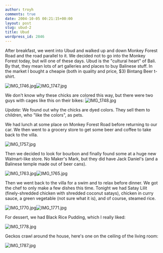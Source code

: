 ```yaml
---
author: troyh
comments: true
date: 2004-10-05 00:21:15+00:00
layout: post
slug: ubud-2
title: Ubud
wordpress_id: 2846
---
```


After breakfast, we went into Ubud and walked up and down Monkey Forest Road and the road parallel to it. We decided not to go into the Monkey Forest today, but will one of these days. Ubud is the "cultural heart" of Bali. By that, they mean lots of art galleries and places to buy Balinese stuff. In the market I bought a cheapie (both in quality and price, $3) Bintang Beer t-shirt.

![IMG_1746.jpg](http://troyandgay.com/pix//IMG_1746.jpg)![IMG_1747.jpg](http://troyandgay.com/pix//IMG_1747.jpg)

We don't know why these chicks are colored this way, but there were two guys with cages like this on their bikes:
![IMG_1748.jpg](http://troyandgay.com/pix//IMG_1748.jpg)

*Update:* We found out why the chicks are dyed colors. They sell them to children, who "like the colors", as pets.

We had lunch at some place on Monkey Forest Road before returning to our car. We then went to a grocery store to get some beer and coffee to take back to the villa.

![IMG_1757.jpg](http://troyandgay.com/pix//IMG_1757.jpg)

Then we decided to look for bourbon and finally found some at a huge new Walmart-like store. No Maker's Mark, but they did have Jack Daniel's (and a Balinese temple made out of beer cans).

![IMG_1763.jpg](http://troyandgay.com/pix//IMG_1763.jpg)![IMG_1765.jpg](http://troyandgay.com/pix//IMG_1765.jpg)

Then we went back to the villa for a swim and to relax before dinner. We got the chef to only make a few dishes this time. Tonight we had Satay Lilit (finely-shredded chicken with shredded coconut satays), chicken in curry sauce, a green vegetable (not sure what it is), and of course, steamed rice.

![IMG_1770.jpg](http://troyandgay.com/pix//IMG_1770.jpg)![IMG_1771.jpg](http://troyandgay.com/pix//IMG_1771.jpg)

For dessert, we had Black Rice Pudding, which I really liked:

![IMG_1778.jpg](http://troyandgay.com/pix//IMG_1778.jpg)

Geckos crawl around the house, here's one on the ceiling of the living room:

![IMG_1787.jpg](http://troyandgay.com/pix//IMG_1787.jpg)
